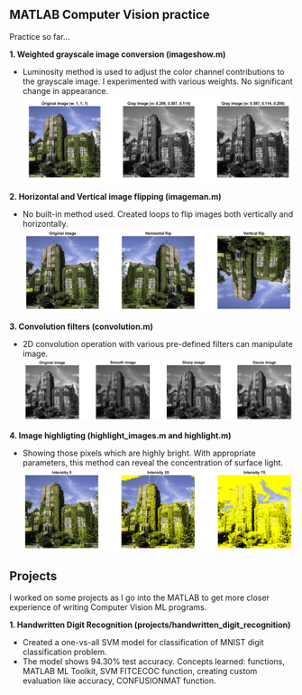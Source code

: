 MATLAB Computer Vision practice
------
Practice so far...

**1. Weighted grayscale image conversion (imageshow.m)**
- Luminosity method is used to adjust the color channel contributions to the grayscale image. I experimented with various weights. No significant change in appearance.
![Grayscale Image Conversion](output//weighted_grayscale_conversion.png)

**2. Horizontal and Vertical image flipping (imageman.m)**
- No built-in method used. Created loops to flip images both vertically and horizontally.
![Image vertical and horizontal flip](output//flipping.png)

**3. Convolution filters (convolution.m)**
- 2D convolution operation with various pre-defined filters can manipulate image.
![Image convolutional filters](output//convolution_filter.png)

**4. Image highligting (highlight_images.m and highlight.m)**
- Showing those pixels which are highly bright. With appropriate parameters, this method can reveal the concentration of surface light.
![Image highlighting](output//highlighting.png)

Projects
---
I worked on some projects as I go into the MATLAB to get more closer experience of writing Computer Vision ML programs.

**1. Handwritten Digit Recognition (projects/handwritten_digit_recognition)**
- Created a one-vs-all SVM model for classification of MNIST digit classification problem.
- The model shows 94.30% test accuracy. Concepts learned: functions, MATLAB ML Toolkit, SVM FITCECOC function, creating custom evaluation like accuracy, CONFUSIONMAT function. 
